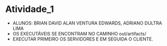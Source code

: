 # Atividade_1
* ALUNOS: BRIAN DAVID ALAN VENTURA EDWARDS, ADRIANO DULTRA LIMA
* OS EXECUTÁVEIS SE ENCONTRAM NO CAMINHO out/artifacts/
* EXECUTAR PRIMEIRO OS SERVIDORES E EM SEGUIDA O CLIENTE.
